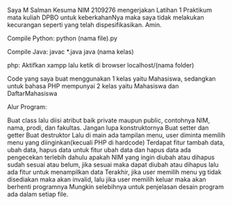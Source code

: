 Saya M Salman Kesuma NIM 2109276 mengerjakan Latihan 1 Praktikum mata kuliah DPBO untuk keberkahanNya maka saya tidak melakukan kecurangan seperti yang telah dispesifikasikan. Amin.


Compile Python: python (nama file).py

Compile Java: javac *.java java (nama kelas)

php: Aktifkan xampp lalu ketik di browser localhost/(nama folder)

Code yang saya buat menggunakan 1 kelas yaitu Mahasiswa, sedangkan untuk bahasa PHP mempunyai 2 kelas yaitu Mahasiswa dan DaftarMahasiswa

Alur Program:

Buat class lalu diisi atribut baik private maupun public, contohnya NIM, nama, prodi, dan fakultas. Jangan lupa konstruktornya
Buat setter dan getter
Buat destruktor
Lalu di main ada tampilan menu, user diminta memilih menu yang diinginkan(kecuali PHP di hardcode)
Terdapat fitur tambah data, ubah data, hapus data
untuk fitur ubah data dan hapus data ada pengecekan terlebih dahulu apakah NIM yang ingin diubah atau dihapus sudah sesuai atau belum, jika sesuai maka dapat diubah atau dihapus
lalu ada fitur untuk menampilkan data
Terakhir, jika user memilih menu yg tidak disediakan maka akan invalid, lalu jika user memilih keluar maka akan berhenti programnya
Mungkin selebihnya untuk penjelasan desain program ada dalam setiap file.
